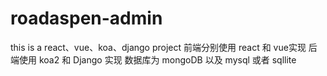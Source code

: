 # roadaspen-admin
this is a react、vue、koa、django project
前端分别使用 react 和 vue实现
后端使用 koa2 和 Django 实现
数据库为 mongoDB 以及 mysql 或者 sqllite